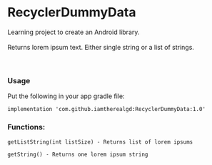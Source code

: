 # RecyclerDummyData
Learning project to create an Android library.
<br>
<br>
Returns lorem ipsum text. Either single string or a list of strings.
<br>
<br>
<br>

### Usage
Put the following in your app gradle file:
```
implementation 'com.github.iamtherealgd:RecyclerDummyData:1.0'
```

### Functions:
```
getListString(int listSize) - Returns list of lorem ipsums
```
```
getString() - Returns one lorem ipsum string
```
